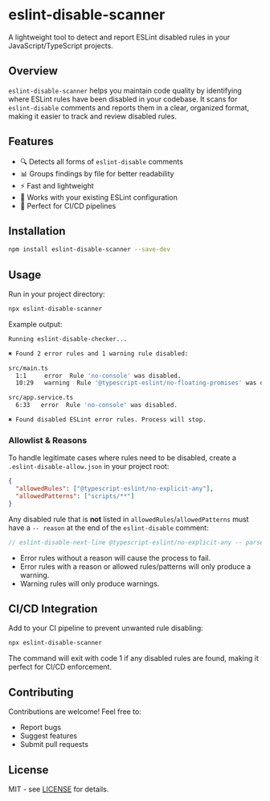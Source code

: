 # eslint-disable-scanner

A lightweight tool to detect and report ESLint disabled rules in your JavaScript/TypeScript projects.

## Overview
`eslint-disable-scanner` helps you maintain code quality by identifying where ESLint rules have been disabled in your codebase. It scans for `eslint-disable` comments and reports them in a clear, organized format, making it easier to track and review disabled rules.

## Features
- 🔍 Detects all forms of `eslint-disable` comments
- 📊 Groups findings by file for better readability
- ⚡ Fast and lightweight
- 🔧 Works with your existing ESLint configuration
- 🚀 Perfect for CI/CD pipelines

## Installation

```bash
npm install eslint-disable-scanner --save-dev
```

## Usage

Run in your project directory:

```bash
npx eslint-disable-scanner
```

Example output:
```sh
Running eslint-disable-checker...

✖ Found 2 error rules and 1 warning rule disabled:

src/main.ts
  1:1     error  Rule 'no-console' was disabled.
  10:29   warning  Rule '@typescript-eslint/no-floating-promises' was disabled.

src/app.service.ts
  6:33   error  Rule 'no-console' was disabled.

✖ Found disabled ESLint error rules. Process will stop.
```

### Allowlist & Reasons

To handle legitimate cases where rules need to be disabled, create a `.eslint-disable-allow.json` in your project root:

```json
{
  "allowedRules": ["@typescript-eslint/no-explicit-any"],
  "allowedPatterns": ["scripts/**"]
}
```

Any disabled rule that is **not** listed in `allowedRules`/`allowedPatterns` must have a `-- reason` at the end of the `eslint-disable` comment:

```ts
// eslint-disable-next-line @typescript-eslint/no-explicit-any -- parse dynamic JSON
```

- Error rules without a reason will cause the process to fail.
- Error rules with a reason or allowed rules/patterns will only produce a warning.
- Warning rules will only produce warnings.

## CI/CD Integration

Add to your CI pipeline to prevent unwanted rule disabling:

```bash
npx eslint-disable-scanner
```

The command will exit with code 1 if any disabled rules are found, making it perfect for CI/CD enforcement.

## Contributing

Contributions are welcome! Feel free to:
- Report bugs
- Suggest features
- Submit pull requests

## License

MIT - see [LICENSE](LICENSE) for details.